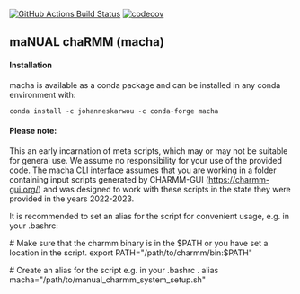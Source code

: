 [//]: # (Badges)
[![GitHub Actions Build Status](https://github.com/akaupang/macha/workflows/CI/badge.svg)](https://github.com/akaupang/macha/actions)
[![codecov](https://codecov.io/gh/akuapang/macha/branch/main/graph/badge.svg)](https://codecov.io/gh/akaupang/macha/branch/main)


## maNUAL chaRMM (macha)

#### Installation

macha is available as a conda package and can be installed in any conda environment with:

`conda install -c johanneskarwou -c conda-forge macha`


#### Please note:
This an early incarnation of meta scripts, which may or may not be suitable for general use. 
We assume no responsibility for your use of the provided code.
The macha CLI interface assumes that you are working in a folder containing input scripts 
generated by CHARMM-GUI (https://charmm-gui.org/) and was designed to work with these scripts
in the state they were provided in the years 2022-2023.

It is recommended to set an alias for the script for convenient usage, e.g. in your .bashrc:

\# Make sure that the charmm binary is in the $PATH or you have set a location in the script.
export PATH="/path/to/charmm/bin:$PATH"

\# Create an alias for the script e.g. in your .bashrc .
alias macha="/path/to/manual_charmm_system_setup.sh"
